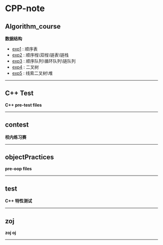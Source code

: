 <!--
 * @Coding: utf-8 \n
 * @Despcription:  \n
 * @Author: Suwen SP \n
 * @LastEditors: Suwen SP\n
 * @Date: 2019-04-27 09:33:42
 * @LastEditTime: 2019-04-30 22:08:58
 -->
# CPP-note
## Algorithm_course

**数据结构**

* [exp1](https://github.com/EslSuwen/CPP-note/tree/master/Algorithm_course/exp1) : 顺序表
* [exp2](https://github.com/EslSuwen/CPP-note/tree/master/Algorithm_course/exp2) : 顺序栈\双栈\链表\链栈
* [exp3](https://github.com/EslSuwen/CPP-note/tree/master/Algorithm_course/exp2) : 顺序队列\循环队列\链队列
* [exp4](https://github.com/EslSuwen/CPP-note/tree/master/Algorithm_course/exp3) : 二叉树
* [exp5](https://github.com/EslSuwen/CPP-note/tree/master/Algorithm_course/exp4) : 线索二叉树\堆

---

## C++ Test
**C++ pre-test files**

---
## contest
**校内练习赛**

---
## objectPractices
**pre-oop files**

---
## test
**C++ 特性测试**

---
## zoj
**zoj oj**

---

